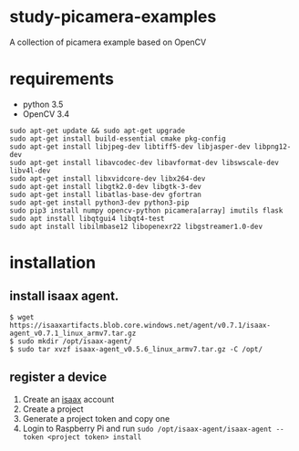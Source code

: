# study-picamera-examples
A collection of picamera example based on OpenCV

# requirements

* python 3.5
* OpenCV 3.4

```
sudo apt-get update && sudo apt-get upgrade
sudo apt-get install build-essential cmake pkg-config
sudo apt-get install libjpeg-dev libtiff5-dev libjasper-dev libpng12-dev
sudo apt-get install libavcodec-dev libavformat-dev libswscale-dev libv4l-dev
sudo apt-get install libxvidcore-dev libx264-dev
sudo apt-get install libgtk2.0-dev libgtk-3-dev
sudo apt-get install libatlas-base-dev gfortran
sudo apt-get install python3-dev python3-pip
sudo pip3 install numpy opencv-python picamera[array] imutils flask
sudo apt install libqtgui4 libqt4-test
sudo apt install libilmbase12 libopenexr22 libgstreamer1.0-dev
```

# installation

## install isaax agent.

```
$ wget https://isaaxartifacts.blob.core.windows.net/agent/v0.7.1/isaax-agent_v0.7.1_linux_armv7.tar.gz
$ sudo mkdir /opt/isaax-agent/
$ sudo tar xvzf isaax-agent_v0.5.6_linux_armv7.tar.gz -C /opt/
```

## register a device

1. Create an [isaax](https://isaax.io) account
2. Create a project
3. Generate a project token and copy one
4. Login to Raspberry Pi and run `sudo /opt/isaax-agent/isaax-agent --token <project token> install`
